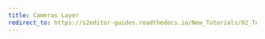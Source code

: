 ```yaml
---
title: Cameras Layer
redirect_to: https://s2editor-guides.readthedocs.io/New_Tutorials/02_Terrain_Editor/025_Cameras_Layer
---
```

